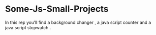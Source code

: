 # Some-Js-Small-Projects
In this rep you'll find a background changer , a java script counter and a java script stopwatch .
